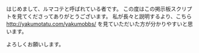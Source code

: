 はじめまして、ルマコテと呼ばれている者です。
この度はこの掲示板スクリプトを見てくださってありがとうございます。
私が長々と説明するより、こちら http://yakumotatu.com/yakumobbs/ を見ていただいた方が分かりやすいと思います。

よろしくお願いします。
